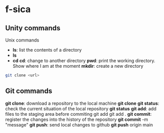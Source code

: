 # f-sica

## Unity commands

Unix commands

- **ls**: list the contents of a directory
- **ls**
- **cd**
**cd**: change to another directory
**pwd**: print the working directory. Show where I am at the moment
**mkdir**: create a new directory
```bash
git clone <url>
```

  ## Git commands

**git clone**: download a repository to the local machine
**git clone** <url>
**git status**: check the current situation of the local repository
**git status**
**git add**: add files to the staging area before commiting
git add <file>
git add .
**git commit**: register the changes into the history of the repository
**git commit** -m "message"
**git push**: send local changes to github
**git push** origin main

